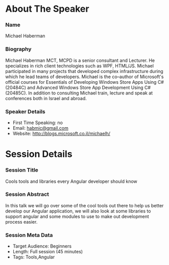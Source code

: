 About The Speaker
=================

### Name

Michael Haberman

### Biography

Michael Haberman MCT, MCPD is a senior consultant and Lecturer. He specializes in rich client technologies such as WPF, HTML/JS. Michael participated in many projects that developed complex infrastructure during which he lead teams of developers. Michael is the co–author of Microsoft's official courses for Essentials of Developing Windows Store Apps Using C# (20484C) and Advanced Windows Store App Development Using C# (20485C).In addition to consulting Michael train, lecture and speak at conferences both in Israel and abroad.

### Speaker Details

- First Time Speaking: no
- Email: habmic@gmail.com
- Website: http://blogs.microsoft.co.il/michaelh/


Session Details
===============

### Session Title

Cools tools and libraries every Angular developer should know

### Session Abstract

In this talk we will go over some of the cool tools out there to help us better develop our Angular application, we will also look at some libraries to support angular and some modules to use to make out development process easier. 
 
### Session Meta Data

- Target Audience: Beginners
- Length: Full session (45 minutes)
- Tags: Tools,Angular